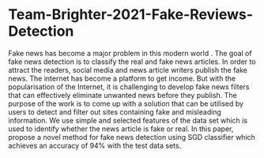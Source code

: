 # Team-Brighter-2021-Fake-Reviews-Detection
Fake news has become a major problem in this modern world . The goal of fake news detection is to classify the real and fake news articles. In order to attract the readers, social media and news article writers publish the fake news. The internet has become a platform to get income. But with the popularisation of the Internet, it is challenging to develop fake news filters that can effectively eliminate unwanted news before they publish. The purpose of the work is to come up with a solution that can be utilised by users to detect and filter out sites containing fake and misleading information. We use simple and selected features of the data set which is used to identify whether the news article is fake or real. In this paper, propose a novel method for fake news detection using SGD classifier which achieves an accuracy of 94% with the test data sets.
